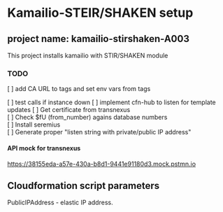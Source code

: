 # Kamailio-STEIR/SHAKEN setup

project name: kamailio-stirshaken-A003
---------------------------- 

This project installs kamailio with STIR/SHAKEN module


### TODO
[ ] add CA URL to tags and set env vars from tags

[ ] test calls if instance down
[ ] implement cfn-hub to listen for template updates
[ ] Get certificate from transnexus  
[ ] Check $fU (from_number) agains database numbers  
[ ] Install seremius  
[ ] Generate proper "listen string with private/public IP address"  



#### API mock for transnexus
https://38155eda-a57e-430a-b8d1-9441e91180d3.mock.pstmn.io


## Cloudformation script parameters
PublicIPAddress - elastic IP address. 